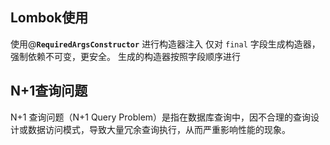 
## Lombok使用


使用@**`RequiredArgsConstructor`** 进行构造器注入 仅对 `final` 字段生成构造器，强制依赖不可变，更安全。
 生成的构造器按照字段顺序进行

## N+1查询问题

N+1 查询问题（N+1 Query Problem）是指在数据库查询中，因不合理的查询设计或数据访问模式，导致大量冗余查询执行，从而严重影响性能的现象。